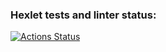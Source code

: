 ### Hexlet tests and linter status:
[![Actions Status](https://github.com/ArturMavlidov/backend-project-44/actions/workflows/hexlet-check.yml/badge.svg)](https://github.com/ArturMavlidov/backend-project-44/actions)